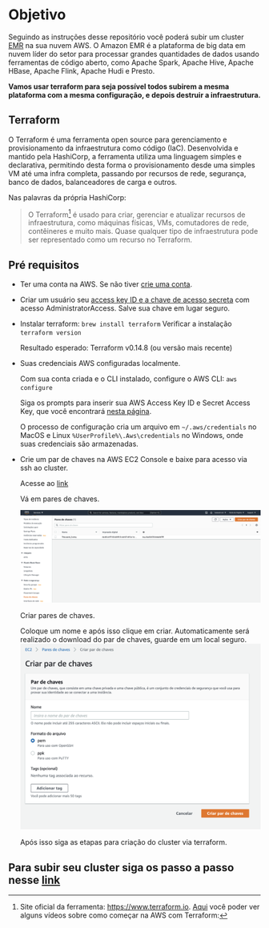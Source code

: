 # Objetivo

Seguindo as instruções desse repositório você poderá subir um cluster [EMR](https://aws.amazon.com/pt/emr/?whats-new-cards.sort-by=item.additionalFields.postDateTime&whats-new-cards.sort-order=desc) na sua nuvem AWS.  O Amazon EMR é a plataforma de big data em nuvem líder do setor para processar grandes quantidades de dados usando ferramentas de código aberto, como Apache Spark, Apache Hive, Apache HBase, Apache Flink, Apache Hudi e Presto. 

**Vamos usar terraform para seja possível todos subirem a mesma plataforma com a mesma configuração, e depois destruir a infraestrutura.**

## Terraform
O Terraform é uma ferramenta open source para gerenciamento e provisionamento da infraestrutura como código (IaC). Desenvolvida e mantido pela HashiCorp, a ferramenta utiliza uma linguagem simples e declarativa, permitindo desta forma o provisionamento desde uma simples VM até uma infra completa, passando por recursos de rede, segurança, banco de dados, balanceadores de carga e outros.

Nas palavras da própria HashiCorp:

>O Terraform[^1] é usado para criar, gerenciar e atualizar recursos de infraestrutura, como máquinas físicas, VMs, comutadores de rede, contêineres e muito mais. Quase qualquer tipo de infraestrutura pode ser representado como um recurso no Terraform. 

[^1]: Site oficial da ferramenta: https://www.terraform.io. [Aqui](https://learn.hashicorp.com/tutorials/terraform/aws-build?in=terraform/aws-get-started) você poder ver alguns vídeos sobre como começar na AWS com Terraform:

## Pré requisitos
- Ter uma conta na AWS. Se não tiver [crie uma conta](https://docs.aws.amazon.com/pt_br/polly/latest/dg/setting-up.html#setting-up-signup).

- Criar um usuário seu [access key ID e a chave de acesso secreta](https://docs.aws.amazon.com/pt_br/powershell/latest/userguide/pstools-appendix-sign-up.html) com acesso AdministratorAccess. Salve sua chave em lugar seguro.

- Instalar terraform:
    ```brew install terraform```
    Verificar a instalação
    ```terraform version```
    
    Resultado esperado: Terraform v0.14.8 (ou versão mais recente)

- Suas credenciais AWS configuradas localmente.

    Com sua conta criada e o CLI instalado, configure o AWS CLI:
    ```aws configure```
    
    Siga os prompts para inserir sua AWS Access Key ID e Secret Access Key, que você encontrará [nesta página](https://console.aws.amazon.com/iam/home?#security_credential).
    
    O processo de configuração cria um arquivo em ```~/.aws/credentials``` no MacOS e Linux ```%UserProfile%\.Aws\credentials``` no Windows, onde suas credenciais são armazenadas.
    
- Crie um par de chaves na AWS EC2 Console e baixe para acesso via ssh ao cluster.
    
    Acesse ao [link](https://console.aws.amazon.com/ec2/home?region=us-east-1#KeyPairs:sort=desc:key-pair-id)
    
    Vá em pares de chaves.
    
    ![alt text](resources/criar_par_de_chaves1.png "criando um par de chaves 1")
    
    Criar pares de chaves.  
    
    Coloque um nome e após isso clique em criar. Automaticamente será realizado o download do par de chaves, guarde em um local seguro.  
    ![alt text](resources/criar_par_de_chaves2.png "criando um par de chaves 2")
    
    Após isso siga as etapas para criação do cluster via terraform.  

## Para subir seu cluster siga os passo a passo nesse [link](Etapas.md)
